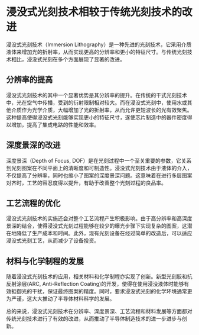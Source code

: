 # 浸没式光刻技术相较于传统光刻技术的改进

浸没式光刻技术（Immersion Lithography）是一种先进的光刻技术，它采用介质液体来增加光的折射率，从而实现更高的分辨率和更小的特征尺寸。与传统光刻技术相比，浸没式光刻在多个方面展现了显著的改进。

## 分辨率的提高

浸没式光刻技术的其中一个显著优势是其分辨率的提升。在传统的干式光刻技术中，光在空气中传播，受到的衍射限制相对较大。而在浸没式光刻中，使用水或其他介质作为光学介质，大幅增加了光的折射率，从而允许更短波长的光有效聚焦。这种提高使得浸没式光刻能够实现更小的特征尺寸，遂使芯片制造中的器件密度得以增加，提高了集成电路的性能和效率。

## 深度景深的改进

深度景深（Depth of Focus, DOF）是在光刻过程中一个至关重要的参数，它关系到光刻图案在不同平面上的清晰度和可制造性。浸没式光刻技术由于液体的介入，不仅提高了分辨率，同时也缩小了图案的深度景深问题。这意味着在进行多层图案对齐时，工艺的容忍度得以提升，有助于改善整个光刻过程的良品率。

## 工艺流程的优化

浸没式光刻技术的实施还会对整个工艺流程产生积极影响。由于高分辨率和高深度景深的结合，使得浸没式光刻过程能够在较少的曝光步骤下实现复杂的图案，这潜在地降低了生产成本和时间。此外，现有光刻设备在经过简单的改造后，可以适应浸没式光刻工艺，从而减少了设备投资。

## 材料与化学制程的发展

随着浸没式光刻技术的应用，相关材料和化学制程亦实现了创新。新型光刻胶和抗反射涂层(ARC, Anti-Reflection Coating)的开发，使得在使用浸没液体时能够有效抵御光的干扰，保证最终图案的精度。同时，要求浸没式光刻的化学环境通常更为严谨，这大大推动了半导体材料科学的发展。

总的来说，浸没式光刻技术在分辨率、深度景深、工艺流程和材料发展等方面都对传统光刻技术进行了有效的改进，从而推动了半导体制造技术的进一步进步与创新。
